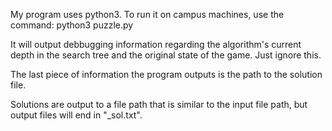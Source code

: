 My program uses python3.
To run it on campus machines, use the command:
    python3 puzzle.py <PuzzlePath>

It will output debbugging information regarding the algorithm's current depth 
in the search tree and the original state of the game. Just ignore this.

The last piece of information the program outputs is the path to the 
solution file.

Solutions are output to a file path that is similar to the input file path, 
but output files will end in "_sol.txt".

